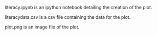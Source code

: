 literacy.ipynb is an ipython notebook detailing the creation of the plot.

literacydata.csv is a csv file containing the data for the plot.

plot.png is an image file of the plot.

